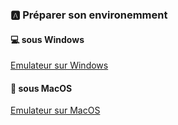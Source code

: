 ### :a: Préparer son environemment

#### :computer: sous Windows

[Emulateur sur Windows](Windows.md)

#### :apple: sous MacOS

[Emulateur sur MacOS](Environment-MacOS.md)

